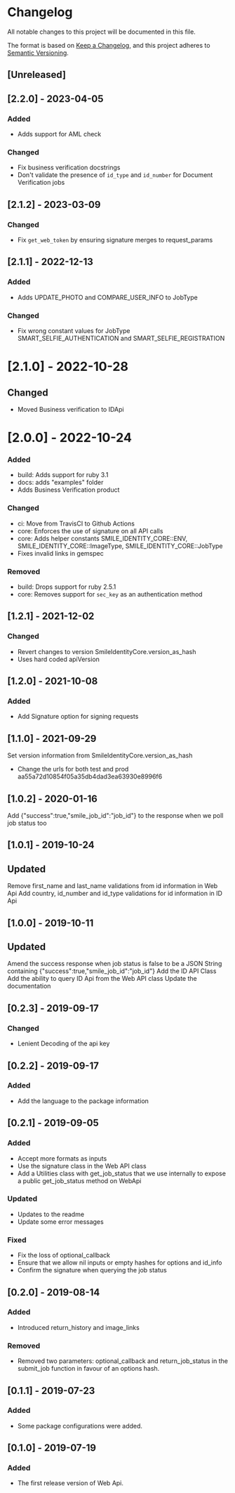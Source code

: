 # Changelog
All notable changes to this project will be documented in this file.

The format is based on [Keep a Changelog](https://keepachangelog.com/en/1.0.0/),
and this project adheres to [Semantic Versioning](https://semver.org/spec/v2.0.0.html).

## [Unreleased]

## [2.2.0] - 2023-04-05
### Added
- Adds support for AML check
### Changed
- Fix business verification docstrings
- Don't validate the presence of `id_type` and `id_number` for Document Verification jobs

## [2.1.2] - 2023-03-09
### Changed
- Fix `get_web_token` by ensuring signature merges to request_params

## [2.1.1] - 2022-12-13
### Added
- Adds UPDATE_PHOTO and COMPARE_USER_INFO to JobType
### Changed
- Fix wrong constant values for JobType SMART_SELFIE_AUTHENTICATION and SMART_SELFIE_REGISTRATION

# [2.1.0] - 2022-10-28
## Changed
- Moved Business verification to IDApi

# [2.0.0] - 2022-10-24
### Added
- build: Adds support for ruby 3.1
- docs: adds "examples" folder
- Adds Business Verification product

### Changed
- ci: Move from TravisCI to Github Actions
- core: Enforces the use of signature on all API calls
- core: Adds helper constants SMILE_IDENTITY_CORE::ENV, SMILE_IDENTITY_CORE::ImageType, SMILE_IDENTITY_CORE::JobType
- Fixes invalid links in gemspec

### Removed
- build: Drops support for ruby 2.5.1
- core: Removes support for `sec_key` as an authentication method
  
## [1.2.1] - 2021-12-02
### Changed
- Revert changes to version SmileIdentityCore.version_as_hash
- Uses hard coded apiVersion

## [1.2.0] - 2021-10-08
### Added
- Add Signature option for signing requests

## [1.1.0] - 2021-09-29
Set version information from SmileIdentityCore.version_as_hash
- Change the urls for both test and prod aa55a72d10854f05a35db4dad3ea63930e8996f6

## [1.0.2] - 2020-01-16
Add {"success":true,"smile_job_id":"job_id"} to the response when we poll job status too

## [1.0.1] - 2019-10-24
## Updated
Remove first_name and last_name validations from id information in Web Api
Add country, id_number and id_type validations for id information in ID Api

## [1.0.0] - 2019-10-11
## Updated
Amend the success response when job status is false to be a JSON String containing {"success":true,"smile_job_id":"job_id"}
Add the ID API Class
Add the ability to query ID Api from the Web API class
Update the documentation

## [0.2.3] - 2019-09-17
### Changed
- Lenient Decoding of the api key

## [0.2.2] - 2019-09-17
### Added
- Add the language to the package information

## [0.2.1] - 2019-09-05

### Added
- Accept more formats as inputs
- Use the signature class in the Web API class
- Add a Utilities class with get_job_status that we use internally to expose a public get_job_status method on WebApi

### Updated
- Updates to the readme
- Update some error messages

### Fixed
- Fix the loss of optional_callback
- Ensure that we allow nil inputs or empty hashes for options and id_info
- Confirm the signature when querying the job status

## [0.2.0] - 2019-08-14
### Added
- Introduced return_history and image_links

### Removed
- Removed two parameters: optional_callback and return_job_status in the submit_job function in favour of an options hash.

## [0.1.1] - 2019-07-23
### Added
- Some package configurations were added.

## [0.1.0] - 2019-07-19
### Added
- The first release version of Web Api.
